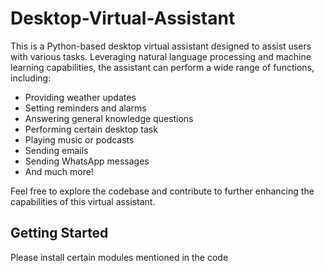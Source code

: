 # Desktop-Virtual-Assistant
This is a Python-based desktop virtual assistant designed to assist users with various tasks. Leveraging natural language processing and machine learning capabilities, the assistant can perform a wide range of functions, including:

- Providing weather updates
- Setting reminders and alarms
- Answering general knowledge questions
- Performing certain desktop task
- Playing music or podcasts
- Sending emails
- Sending WhatsApp messages
- And much more!

Feel free to explore the codebase and contribute to further enhancing the capabilities of this virtual assistant.

## Getting Started
Please install certain modules mentioned in the code

